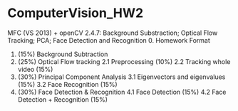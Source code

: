 # ComputerVision_HW2
MFC (VS 2013) + openCV 2.4.7:  Background Substraction; Optical Flow Tracking; PCA; Face Detection and Recognition
0. Homework Format
 1. (15%) Background Subtraction
 2. (25%) Optical Flow tracking
2.1 Preprocessing (10%)
2.2 Tracking whole video (15%)
 3. (30%) Principal Component Analysis
3.1 Eigenvectors and eigenvalues (15%)
3.2 Face Recognition (15%)
 4. (30%) Face Detection & Recognition
4.1 Face Detection (15%)
4.2 Face Detection + Recognition (15%)

